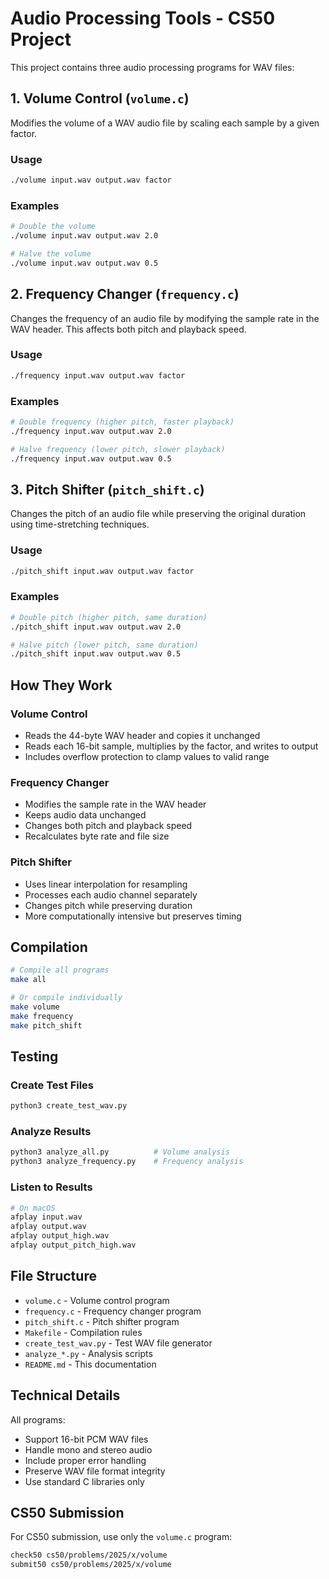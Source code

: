 # Audio Processing Tools - CS50 Project

This project contains three audio processing programs for WAV files:

## 1. Volume Control (`volume.c`)

Modifies the volume of a WAV audio file by scaling each sample by a given factor.

### Usage
```bash
./volume input.wav output.wav factor
```

### Examples
```bash
# Double the volume
./volume input.wav output.wav 2.0

# Halve the volume
./volume input.wav output.wav 0.5
```

## 2. Frequency Changer (`frequency.c`)

Changes the frequency of an audio file by modifying the sample rate in the WAV header. This affects both pitch and playback speed.

### Usage
```bash
./frequency input.wav output.wav factor
```

### Examples
```bash
# Double frequency (higher pitch, faster playback)
./frequency input.wav output.wav 2.0

# Halve frequency (lower pitch, slower playback)
./frequency input.wav output.wav 0.5
```

## 3. Pitch Shifter (`pitch_shift.c`)

Changes the pitch of an audio file while preserving the original duration using time-stretching techniques.

### Usage
```bash
./pitch_shift input.wav output.wav factor
```

### Examples
```bash
# Double pitch (higher pitch, same duration)
./pitch_shift input.wav output.wav 2.0

# Halve pitch (lower pitch, same duration)
./pitch_shift input.wav output.wav 0.5
```

## How They Work

### Volume Control
- Reads the 44-byte WAV header and copies it unchanged
- Reads each 16-bit sample, multiplies by the factor, and writes to output
- Includes overflow protection to clamp values to valid range

### Frequency Changer
- Modifies the sample rate in the WAV header
- Keeps audio data unchanged
- Changes both pitch and playback speed
- Recalculates byte rate and file size

### Pitch Shifter
- Uses linear interpolation for resampling
- Processes each audio channel separately
- Changes pitch while preserving duration
- More computationally intensive but preserves timing

## Compilation

```bash
# Compile all programs
make all

# Or compile individually
make volume
make frequency
make pitch_shift
```

## Testing

### Create Test Files
```bash
python3 create_test_wav.py
```

### Analyze Results
```bash
python3 analyze_all.py          # Volume analysis
python3 analyze_frequency.py    # Frequency analysis
```

### Listen to Results
```bash
# On macOS
afplay input.wav
afplay output.wav
afplay output_high.wav
afplay output_pitch_high.wav
```

## File Structure

- `volume.c` - Volume control program
- `frequency.c` - Frequency changer program
- `pitch_shift.c` - Pitch shifter program
- `Makefile` - Compilation rules
- `create_test_wav.py` - Test WAV file generator
- `analyze_*.py` - Analysis scripts
- `README.md` - This documentation

## Technical Details

All programs:
- Support 16-bit PCM WAV files
- Handle mono and stereo audio
- Include proper error handling
- Preserve WAV file format integrity
- Use standard C libraries only

## CS50 Submission

For CS50 submission, use only the `volume.c` program:
```bash
check50 cs50/problems/2025/x/volume
submit50 cs50/problems/2025/x/volume
``` 